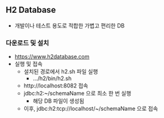 ## H2 Database
- 개발이나 테스트 용도로 적합한 가볍고 편리한 DB

### 다운로드 및 설치
- https://www.h2database.com
- 실행 및 접속
  - 설치된 경로에서 h2.sh 파일 실행
    - .../h2/bin/h2.sh
  - http://localhost:8082 접속
  - jdbc:h2:~/schemaName 으로 최소 한 번 실행
    - 해당 DB 파일이 생성됨
  - 이후, jdbc:h2:tcp://localhost/~/schemaName 으로 접속